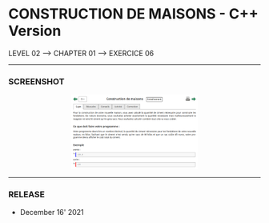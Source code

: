 # CONSTRUCTION DE MAISONS - C++ Version
LEVEL 02 --> CHAPTER 01 --> EXERCICE 06

---
### **SCREENSHOT**

<div align="center">
    <img
        src="https://github.com/Ayckinn/CPP/blob/main/FRANCE_IOI/LEVEL_02/Chapter_01/06_construction_maisons/maisons.png"
        alt="DEMO"
        style="width:50%">
</div>

---
### **RELEASE**

- December 16' 2021
